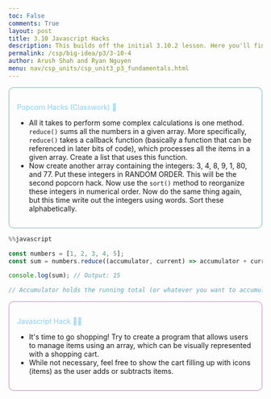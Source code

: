 ```yaml
---
toc: False
comments: True
layout: post
title: 3.10 Javascript Hacks
description: This builds off the initial 3.10.2 lesson. Here you'll find the popcorn hacks (classwork) and hacks (homework) for arrays!
permalink: /csp/big-idea/p3/3-10-4
author: Arush Shah and Ryan Nguyen
menu: nav/csp_units/csp_unit3_p3_fundamentals.html
---
```


<div style="border: 2px solid #B8D5D8; padding: 15px; border-radius: 10px;">

<span style="color: #87CEFA;">Popcorn Hacks (Classwork) 🍿</span>

<ul>
  <li>
    All it takes to perform some complex calculations is one method. <code>reduce()</code> sums all the numbers in a given array. More specifically, <code>reduce()</code> takes a callback function (basically a function that can be referenced in later bits of code), which processes all the items in a given array. Create a list that uses this function.
  </li>
  
  <li>
    Now create another array containing the integers: 3, 4, 8, 9, 1, 80, and 77. Put these integers in RANDOM ORDER. This will be the second popcorn hack. Now use the <code>sort()</code> method to reorganize these integers in numerical order. Now do the same thing again, but this time write out the integers using words. Sort these alphabetically.
  </li>

</ul>

</div>




```javascript
%%javascript

const numbers = [1, 2, 3, 4, 5];
const sum = numbers.reduce((accumulator, current) => accumulator + current, 0);

console.log(sum); // Output: 15

// Accumulator holds the running total (or whatever you want to accumulate). Current refers to the current item being processed. The second argument (0) initializes the accumulator.
```

<div style="border: 2px solid #D8BFD8; padding: 15px; border-radius: 10px;">

<span style="color: #87CEFA;">Javascript Hack 🏬🛒</span>

<ul>
  <li>
    It's time to go shopping! Try to create a program that allows users to manage items using an array, which can be visually represented with a shopping cart. 
  </li>
  <li>
    While not necessary, feel free to show the cart filling up with icons (items) as the user adds or subtracts items.
  </li>
</ul>

</div>


